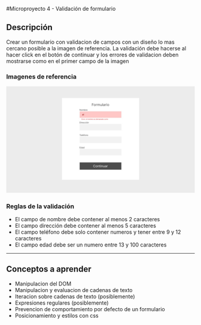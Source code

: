 #Microproyecto 4 - Validación de formulario 

## Descripción

Crear un formulario con validacion de campos con un diseño lo mas cercano posible a la imagen de referencia.
La validación debe hacerse al hacer click en el botón de continuar y los errores de validacion deben mostrarse como en el primer campo de la imagen

### Imagenes de referencia


![Nombre](./form.jpg)


### Reglas de la validación

- El campo de nombre debe contener al menos 2 caracteres
- El campo dirección debe contener al menos 5 caracteres
- El campo teléfono debe solo contener numeros y tener entre 9 y 12 caracteres
- El campo edad debe ser un numero entre 13 y 100 caracteres
---

## Conceptos a aprender

- Manipulacion del DOM
- Manipulacion y evaluacion de cadenas de texto
- Iteracion sobre cadenas de texto (posiblemente)
- Expresiones regulares (posiblemente)
- Prevencion de comportamiento por defecto de un formulario
- Posicionamiento y estilos con css
